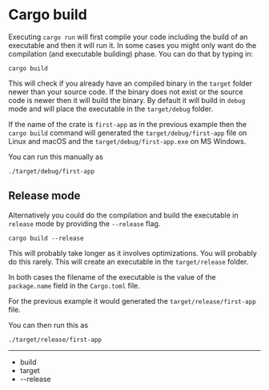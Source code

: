# Cargo build

Executing `cargo run` will first compile your code including the build of an executable and then it will run it.
In some cases you might only want do the compilation (and executable building) phase. You can do that by typing in:

```
cargo build
```

This will check if you already have an compiled binary in the `target` folder newer than your source code.
If the binary does not exist or the source code is newer then it will build the binary. By default it will build in `debug` mode
and will place the executable in the `target/debug` folder.

If the name of the crate is `first-app` as in the previous example then the `cargo build` command will generated the `target/debug/first-app` file
on Linux and macOS and the `target/debug/first-app.exe` on MS Windows.

You can run this manually as

```
./target/debug/first-app
```


## Release mode

Alternatively you could do the compilation and build the executable in `release` mode by providing the `--release` flag.

```
cargo build --release
```

This will probably take longer as it involves optimizations. You will probably do this rarely.
This will create an executable in the `target/release` folder.

In both cases the filename of the executable is the value of the `package.name` field in the `Cargo.toml` file.

For the previous example it would generated the `target/release/first-app` file.

You can then run this as 

```
./target/release/first-app
```

---

* build
* target
* --release

